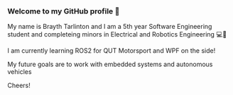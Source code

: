 ### Welcome to my GitHub profile :wave:

My name is Brayth Tarlinton and I am a 5th year Software Engineering student and completeing minors in Electrical and Robotics Engineering :computer::electric_plug: <br/>

I am currently learning ROS2 for QUT Motorsport and WPF on the side! <br/>

My future goals are to work with embedded systems and autonomous vehicles <br/>

Cheers!
